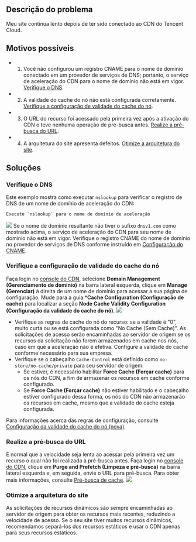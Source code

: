 
## Descrição do problema

Meu site continua lento depois de ter sido conectado ao CDN do Tencent Cloud.

## Motivos possíveis

- 1. Você não configurou um registro CNAME para o nome de domínio conectado em um provedor de serviços de DNS; portanto, o serviço de aceleração do CDN para o nome de domínio não está em vigor. [Verifique o DNS](#step1).
- 2. A validade do cache do nó não está configurada corretamente. [Verifique a configuração de validade do cache do nó](#step2).
- 3. O URL do recurso foi acessado pela primeira vez após a ativação do CDN e teve nenhuma operação de pré-busca antes. [Realize a pré-busca do URL](#step3).
- 4. A arquitetura do site apresenta defeitos. [Otimize a arquitetura do site](#step4).



## Soluções

[](id:step1)
### Verifique o DNS
Este exemplo mostra como executar `nslookup` para verificar o registro de DNS de um nome de domínio de aceleração do CDN:
```
Execute `nslookup` para o nome de domínio de aceleração
```
![](https://main.qcloudimg.com/raw/e60f03d058f29134524166c211791568.png)
Se o nome de domínio resultante não tiver o sufixo `dnsv1.com` como mostrado acima, o serviço de aceleração do CDN para seu nome de domínio não está em vigor. Verifique o registro CNAME do nome de domínio no provedor de serviços de DNS conforme instruído em [Configuração do CNAME](https://intl.cloud.tencent.com/document/product/228/3121).

[](id:step2)
### Verifique a configuração de validade do cache do nó
Faça login no [console do CDN](https://console.cloud.tencent.com/cdn), selecione **Domain Management (Gerenciamento de domínio)** na barra lateral esquerda, clique em **Manage (Gerenciar)** à direita de um nome de domínio para acessar a sua página de configuração. Mude para a guia ***Cache Configuration (Configuração de cache)** para localizar a seção **Node Cache Validity Configuration (Configuração da validade do cache do nó)**.
![](https://main.qcloudimg.com/raw/7722e07d356878b4e031984df0328759.png)

- Verifique as regras de cache do nó do recurso: se a validade é "0", muito curta ou se está configurada como "No Cache (Sem Cache)".
  As solicitações de acesso serão encaminhadas ao servidor de origem se os recursos da solicitação não forem armazenados em cache nos nós, caso em que a aceleração não é efetiva. Configure a validade do cache conforme necessário para sua empresa.
- Verifique se o cabeçalho `Cache-Control` está definido como `no-store/no-cache/private` para seu servidor de origem.
  - Se estiver, é necessário habilitar **Force Cache (Forçar cache)** para os nós do CDN, a fim de armazenar os recursos em cache conforme configurado.
  - Se **Force Cache (Forçar cache)** não estiver habilitado e o cabeçalho estiver configurado dessa forma, os nós do CDN não armazenarão os recursos em cache, mesmo que a validade do cache esteja configurada.

Para informações acerca das regras de configuração, consulte [Configuração da validade do cache do nó (nova)](https://intl.cloud.tencent.com/document/product/228/38424).

[](id:step3)
### Realize a pré-busca do URL

É normal que a velocidade seja lenta ao acessar pela primeira vez um recurso o qual não foi realizada a pré-busca antes. Faça login no [console do CDN](https://console.cloud.tencent.com/cdn), clique em **Purge and Prefetch (Limpeza e pré-busca)** na barra lateral esquerda e, em seguida, envie o URL para pré-busca. Para obter mais informações, consulte [Pré-busca de cache](https://intl.cloud.tencent.com/document/product/228/39000).
![](https://main.qcloudimg.com/raw/83e7ceeb26fca38870fe020231542988.png)

[](id:step4)
### Otimize a arquitetura do site

As solicitações de recursos dinâmicos são sempre encaminhadas ao servidor de origem para obter os recursos mais recentes, reduzindo a velocidade de acesso. Se o seu site tiver muitos recursos dinâmicos, recomendamos separá-los dos recursos estáticos e usar o CDN apenas para seus recursos estáticos.
